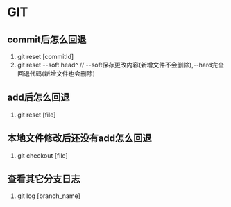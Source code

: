 # GIT

## commit后怎么回退
1. git reset [commitId]
2. git reset --soft head^ // --soft保存更改内容(新增文件不会删除),--hard完全回退代码(新增文件也会删除)

## add后怎么回退
1. git reset [file]

## 本地文件修改后还没有add怎么回退
1. git checkout [file]

## 查看其它分支日志
1. git log [branch_name]